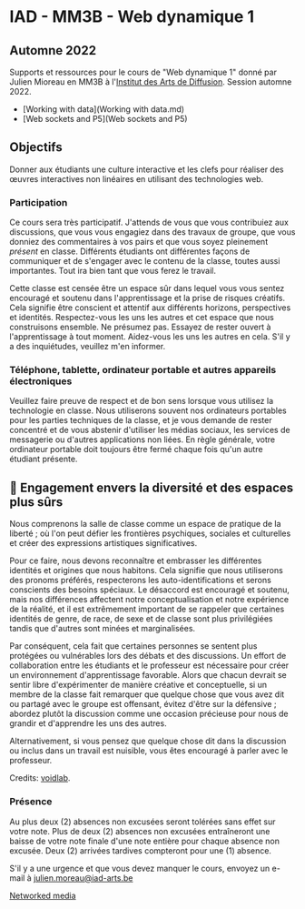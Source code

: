 # IAD - MM3B - Web dynamique 1
## Automne 2022

Supports et ressources pour le cours de "Web dynamique 1" donné par Julien Mioreau en MM3B à l'[Institut des Arts de Diffusion](https://www.iad-arts.be/). Session automne 2022.

* [Working with data](Working with data.md)
* [Web sockets and P5](Web sockets and P5)


## Objectifs

Donner aux étudiants une culture interactive et les clefs pour réaliser des œuvres interactives non linéaires en utilisant des technologies web.

### Participation

Ce cours sera très participatif. J'attends de vous que vous contribuiez aux discussions, que vous vous engagiez dans des travaux de groupe, que vous donniez des commentaires à vos pairs et que vous soyez pleinement *présent* en classe. Différents étudiants ont différentes façons de communiquer et de s'engager avec le contenu de la classe, toutes aussi importantes. Tout ira bien tant que vous ferez le travail.

Cette classe est censée être un espace sûr dans lequel vous vous sentez encouragé et soutenu dans l'apprentissage et la prise de risques créatifs. Cela signifie être conscient et attentif aux différents horizons, perspectives et identités. Respectez-vous les uns les autres et cet espace que nous construisons ensemble. Ne présumez pas. Essayez de rester ouvert à l'apprentissage à tout moment. Aidez-vous les uns les autres en cela. S'il y a des inquiétudes, veuillez m'en informer.

### Téléphone, tablette, ordinateur portable et autres appareils électroniques

Veuillez faire preuve de respect et de bon sens lorsque vous utilisez la technologie en classe. Nous utiliserons souvent nos ordinateurs portables pour les parties techniques de la classe, et je vous demande de rester concentré et de vous abstenir d'utiliser les médias sociaux, les services de messagerie ou d'autres applications non liées. En règle générale, votre ordinateur portable doit toujours être fermé chaque fois qu'un autre étudiant présente.

## 🔮 Engagement envers la diversité et des espaces plus sûrs

Nous comprenons la salle de classe comme un espace de pratique de la liberté ; où l'on peut défier les frontières psychiques, sociales et culturelles et créer des expressions artistiques significatives. 

Pour ce faire, nous devons reconnaître et embrasser les différentes identités et origines que nous habitons. Cela signifie que nous utiliserons des pronoms préférés, respecterons les auto-identifications et serons conscients des besoins spéciaux. Le désaccord est encouragé et soutenu, mais nos différences affectent notre conceptualisation et notre expérience de la réalité, et il est extrêmement important de se rappeler que certaines identités de genre, de race, de sexe et de classe sont plus privilégiées tandis que d'autres sont minées et marginalisées. 

Par conséquent, cela fait que certaines personnes se sentent plus protégées ou vulnérables lors des débats et des discussions. Un effort de collaboration entre les étudiants et le professeur est nécessaire pour créer un environnement d'apprentissage favorable. Alors que chacun devrait se sentir libre d'expérimenter de manière créative et conceptuelle, si un membre de la classe fait remarquer que quelque chose que vous avez dit ou partagé avec le groupe est offensant, évitez d'être sur la défensive ; abordez plutôt la discussion comme une occasion précieuse pour nous de grandir et d'apprendre les uns des autres. 

Alternativement, si vous pensez que quelque chose dit dans la discussion ou inclus dans un travail est nuisible, vous êtes encouragé à parler avec le professeur.

Credits: [voidlab](https://github.com/voidlab/diversity-statement).

### Présence

Au plus deux (2) absences non excusées seront tolérées sans effet sur votre note. Plus de deux (2) absences non excusées entraîneront une baisse de votre note finale d'une note entière pour chaque absence non excusée. Deux (2) arrivées tardives compteront pour une (1) absence.

S'il y a une urgence et que vous devez manquer le cours, envoyez un e-mail à julien.moreau@iad-arts.be

[Networked media](Networked%20media.md)